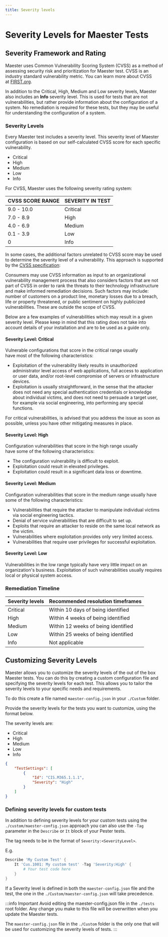 ```yaml
---
title: Severity levels
---
```


# Severity Levels for Maester Tests

## Severity Framework and Rating

Maester uses Common Vulnerability Scoring System (CVSS) as a method of assessing security risk and prioritization for Maester test. CVSS is an industry standard vulnerability metric. You can learn more about CVSS at [FIRST.org](https://www.first.org/cvss/user-guide).

In addition to the Critical, High, Medium and Low severity levels, Maester also includes an **Info** severity level. This is used for tests that are not vulnerabilities, but rather provide information about the configuration of a system. No remediation is required for these tests, but they may be useful for understanding the configuration of a system.

### Severity Levels

Every Maester test includes a severity level. This severity level of Maester configuration is based on our self-calculated CVSS score for each specific vulnerability.

- Critical
- High
- Medium
- Low
- Info

For CVSS, Maester uses the following severity rating system:

| CVSS SCORE RANGE | SEVERITY IN TEST |
| --- | --- |
| 9.0 - 10.0 | Critical |
| 7.0 - 8.9  | High |
| 4.0 - 6.9  | Medium |
| 0.1 - 3.9  | Low |
| 0  | Info |

In some cases, the additional factors unrelated to CVSS score may be used to determine the severity level of a vulnerability. This approach is supported by the [CVSS specification](https://www.first.org/cvss/specification-document):

Consumers may use CVSS information as input to an organizational vulnerability management process that also considers factors that are not part of CVSS in order to rank the threats to their technology infrastructure and make informed remediation decisions. Such factors may include: number of customers on a product line, monetary losses due to a breach, life or property threatened, or public sentiment on highly publicized vulnerabilities. These are outside the scope of CVSS.

Below are a few examples of vulnerabilities which may result in a given severity level. Please keep in mind that this rating does not take into account details of your installation and are to be used as a guide only.

#### Severity Level: Critical

Vulnerable configurations that score in the critical range usually have most of the following characteristics:

-   Exploitation of the vulnerability likely results in unauthorized administrator level access of web applications, full access to application or user data, and/or root-level compromise of servers or infrastructure devices.
-   Exploitation is usually straightforward, in the sense that the attacker does not need any special authentication credentials or knowledge about individual victims, and does not need to persuade a target user, for example via social engineering, into performing any special functions.

For critical vulnerabilities, is advised that you address the issue as soon as possible, unless you have other mitigating measures in place.

#### Severity Level: High

Configuration vulnerabilities that score in the high range usually have some of the following characteristics:

- The configuration vulnerability is difficult to exploit.
- Exploitation could result in elevated privileges.
- Exploitation could result in a significant data loss or downtime. 

#### Severity Level: Medium

Configuration vulnerabilities that score in the medium range usually have some of the following characteristics:

- Vulnerabilities that require the attacker to manipulate individual victims via social engineering tactics.
- Denial of service vulnerabilities that are difficult to set up.
- Exploits that require an attacker to reside on the same local network as the victim.
- Vulnerabilities where exploitation provides only very limited access.
- Vulnerabilities that require user privileges for successful exploitation.

#### Severity Level: Low

Vulnerabilities in the low range typically have very little impact on an organization's business. Exploitation of such vulnerabilities usually requires local or physical system access.

### Remediation Timeline

| Severity levels | Recommended resolution timeframes |
| --- | --- |
| Critical | Within 10 days of being identified |
| High  | Within 4 weeks of being identified |
| Medium | Within 12 weeks of being identified |
| Low  | Within 25 weeks of being identified |
| Info  | Not applicable |

## Customizing Severity Levels

Maester allows you to customize the severity levels of the out of the box Maester tests. You can do this by creating a custom configuration file and specifying the severity levels for each test. This allows you to tailor the severity levels to your specific needs and requirements.

To do this create a file named `maester-config.json` in your `./Custom` folder.

Provide the severity levels for the tests you want to customize, using the format below.

The severity levels are:

- Critical
- High
- Medium
- Low
- Info

```json
{
    "TestSettings": [
        {
            "Id": "CIS.M365.1.1.1",
            "Severity": "High"
        }
    ]
}
```

### Defining severity levels for custom tests

In addition to defining severity levels for your custom tests using the `./custom/maester-config.json` approach you can also use the `-Tag` parameter in the `Describe` or `It` block of your Pester tests.

The tag needs to be in the format of `Severity:<SeverityLevel>`.

E.g.

```powershell
Describe 'My Custom Test' {
    It 'Cus.1001: My custom test' -Tag 'Severity:High' {
        # Your test code here
    }
}
```

If a Severity level is defined in both the `maester-config.json` file and the test, the one in the `./Custom/maester-config.json` will take precedence.

:::info Important
Avoid editing the maester-config.json file in the `./tests` root folder. Any change you make to this file will be overwritten when you update the Maester tests.

The `maester-config.json` file in the `./Custom` folder is the only one that will be used for customizing the severity levels of tests.
:::